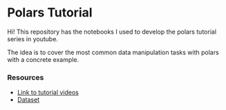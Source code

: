 

# Polars Tutorial

Hi! This repository has the notebooks I used to develop the polars tutorial series in youtube. 

The idea is to cover the most common data manipulation tasks with polars with a concrete example. 


### Resources

- [Link to tutorial videos](https://youtube.com/playlist?list=PLo9Vi5B84_dfAuwJqNYG4XhZMrGTF3sBx)
- [Dataset](https://www.youtube.com/redirect?event=video_description&redir_token=QUFFLUhqbThZUzFHczJGZGJfWktydWZpM0VWRTZUOHVNd3xBQ3Jtc0tsS1lVUVVWMnR6VjB5OVp2TFFTaldYUWE2NHNtNWY5bmx2NUd3T0JWOFctZnZhT3ZJYkpBYWZUTDhfSmt2bXZ3WmpVM1hkYk9samVCM2g3Y1cwRTU3OFd2bDJ4WEdDWnhyMWxfdW81NkxIRHhpbm92TQ&q=https%3A%2F%2Fwww.kaggle.com%2Fdatasets%2Fmkechinov%2Fecommerce-behavior-data-from-multi-category-store&v=U2WnK0i_rOU)
